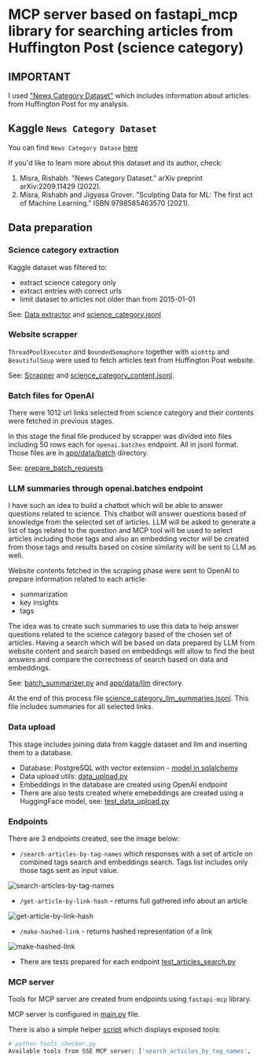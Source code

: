 # MCP server based on fastapi_mcp library for searching articles from Huffington Post (science category)

## IMPORTANT

I used ["News Category Dataset"](https://www.kaggle.com/datasets/rmisra/news-category-dataset/data) which
includes information about articles from Huffington Post for my analysis.

## Kaggle `News Category Dataset`

You can find `News Category Datase` [here](https://www.kaggle.com/datasets/rmisra/news-category-dataset/data)

If you'd like to learn more about this dataset and its author, check:
1. Misra, Rishabh. "News Category Dataset." arXiv preprint arXiv:2209.11429 (2022).
2. Misra, Rishabh and Jigyasa Grover. "Sculpting Data for ML: The first act of Machine Learning." ISBN 9798585463570 (2021).

## Data preparation

### Science category extraction

Kaggle dataset was filtered to:
* extract science category only
* extract entries with correct urls
* limit dataset to articles not older than from 2015-01-01

See: [Data extractor](app/transformations/extractor.py) and [science_category.jsonl](app/data/science_category.jsonl)

### Website scrapper

`ThreadPoolExecutor` and `BoundedSemaphore` together with `aiohttp` and `BeautifulSoup` were used
to fetch articles text from Huffington Post website.

See: [Scrapper](app/transformations/scrapper.py) and [science_category_content.jsonl](app/data/science_category_content.jsonl).

### Batch files for OpenAI

There were 1012 url links selected from science category and their contents were fetched in previous stages.

In this stage the final file produced by scrapper was divided into files including 50 rows each for `openai.batches`
endpoint. All in jsonl format. Those files are in [app/data/batch](app/data/batch) directory.

See: [prepare_batch_requests](app/transformations/batch_summarizer.py)

### LLM summaries through openai.batches endpoint

I have such an idea to build a chatbot which will be able to answer questions related to science.
This chatbot will answer questions based of knowledge from the selected set of articles.
LLM will be asked to generate a list of tags related to the question and MCP tool will be used
to select articles including those tags and also an embedding vector will be created from those tags
and results based on cosine similarity will be sent to LLM as well.

Website contents fetched in the scraping phase were sent to OpenAI to prepare information related to each article:
* summarization
* key insights
* tags

The idea was to create such summaries to use this data to help answer questions related to the science category based
of the chosen set of articles.
Having a search which will be based on data prepared by LLM from website content and search based on embeddings will 
allow to find the best answers and compare the correctness of search based on data and embeddings.

See: [batch_summarizer.py](app/transformations/batch_summarizer.py) and [app/data/llm](app/data/llm) directory.

At the end of this process file [science_category_llm_summaries.jsonl](app/data/science_category_llm_summaries.jsonl).
This file includes summaries for all selected links.

### Data upload

This stage includes joining data from kaggle dataset and llm and inserting them to a database.

* Database: PostgreSQL with vector extension - [model in sqlalchemy](app/models/articles.py)
* Data upload utils: [data_upload.py](app/api/data_upload.py)
* Embeddings in the database are created using OpenAI endpoint
* There are also tests created where emebeddings are created using a HuggingFace model, see: [test_data_upload.py](tests/test_data_upload.py)

### Endpoints

There are 3 endpoints created, see the image below:

* `/search-articles-by-tag-names` which responses with a set of article on combined tags search and embeddings search. Tags list includes only those tags sent as input value.

![search-articles-by-tag-names](misc/search_articles_by_tag_names.png)

* `/get-article-by-link-hash` - returns full gathered info about an article

![get-article-by-link-hash](misc/get_aticle_by_link_hash.png)

* `/make-hashed-link` - returns hashed representation of a link

![make-hashed-link](misc/make_hashed_link.png)

* There are tests prepared for each endpoint [test_articles_search.py](tests/test_articles_search.py)

### MCP server

Tools for MCP server are created from endpoints using `fastapi-mcp` library.

MCP server is configured in [main.py](app/main.py) file.

There is also a simple helper [script](tools_checker.py) which displays exposed tools:

```bash
# python tools_checker.py
Available tools from SSE MCP server: ['search_articles_by_tag_names', 'get_article_by_link_hash', 'make_hashed_link']
```
